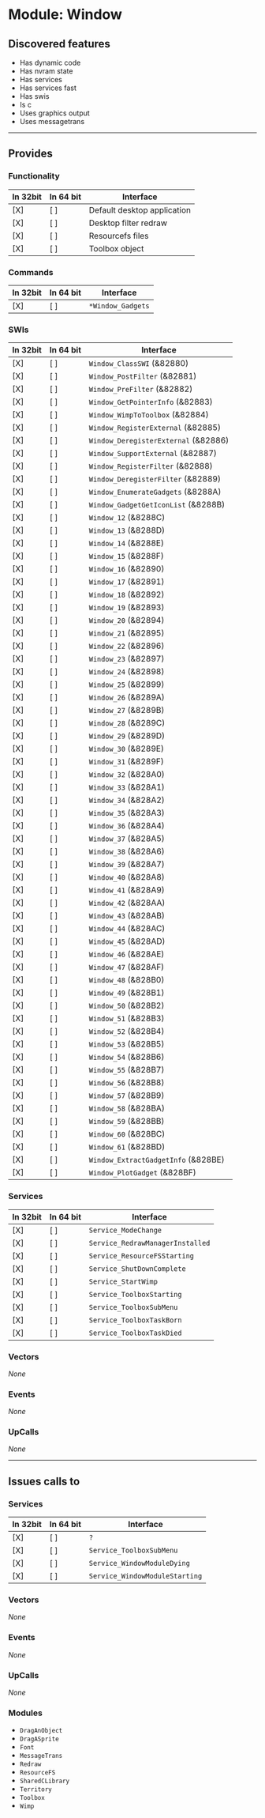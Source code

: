 # Module: Window

## Discovered features


* Has dynamic code
* Has nvram state
* Has services
* Has services fast
* Has swis
* Is c
* Uses graphics output
* Uses messagetrans

---

## Provides

### Functionality

| In 32bit | In 64 bit | Interface |
|----------|-----------|-----------|
| [X]      | [ ]       | Default desktop application |
| [X]      | [ ]       | Desktop filter redraw |
| [X]      | [ ]       | Resourcefs files |
| [X]      | [ ]       | Toolbox object |

### Commands


| In 32bit | In 64 bit | Interface |
|----------|-----------|-----------|
| [X]      | [ ]       | `*Window_Gadgets` |


### SWIs


| In 32bit | In 64 bit | Interface |
|----------|-----------|-----------|
| [X]      | [ ]       | `Window_ClassSWI` (&82880) |
| [X]      | [ ]       | `Window_PostFilter` (&82881) |
| [X]      | [ ]       | `Window_PreFilter` (&82882) |
| [X]      | [ ]       | `Window_GetPointerInfo` (&82883) |
| [X]      | [ ]       | `Window_WimpToToolbox` (&82884) |
| [X]      | [ ]       | `Window_RegisterExternal` (&82885) |
| [X]      | [ ]       | `Window_DeregisterExternal` (&82886) |
| [X]      | [ ]       | `Window_SupportExternal` (&82887) |
| [X]      | [ ]       | `Window_RegisterFilter` (&82888) |
| [X]      | [ ]       | `Window_DeregisterFilter` (&82889) |
| [X]      | [ ]       | `Window_EnumerateGadgets` (&8288A) |
| [X]      | [ ]       | `Window_GadgetGetIconList` (&8288B) |
| [X]      | [ ]       | `Window_12` (&8288C) |
| [X]      | [ ]       | `Window_13` (&8288D) |
| [X]      | [ ]       | `Window_14` (&8288E) |
| [X]      | [ ]       | `Window_15` (&8288F) |
| [X]      | [ ]       | `Window_16` (&82890) |
| [X]      | [ ]       | `Window_17` (&82891) |
| [X]      | [ ]       | `Window_18` (&82892) |
| [X]      | [ ]       | `Window_19` (&82893) |
| [X]      | [ ]       | `Window_20` (&82894) |
| [X]      | [ ]       | `Window_21` (&82895) |
| [X]      | [ ]       | `Window_22` (&82896) |
| [X]      | [ ]       | `Window_23` (&82897) |
| [X]      | [ ]       | `Window_24` (&82898) |
| [X]      | [ ]       | `Window_25` (&82899) |
| [X]      | [ ]       | `Window_26` (&8289A) |
| [X]      | [ ]       | `Window_27` (&8289B) |
| [X]      | [ ]       | `Window_28` (&8289C) |
| [X]      | [ ]       | `Window_29` (&8289D) |
| [X]      | [ ]       | `Window_30` (&8289E) |
| [X]      | [ ]       | `Window_31` (&8289F) |
| [X]      | [ ]       | `Window_32` (&828A0) |
| [X]      | [ ]       | `Window_33` (&828A1) |
| [X]      | [ ]       | `Window_34` (&828A2) |
| [X]      | [ ]       | `Window_35` (&828A3) |
| [X]      | [ ]       | `Window_36` (&828A4) |
| [X]      | [ ]       | `Window_37` (&828A5) |
| [X]      | [ ]       | `Window_38` (&828A6) |
| [X]      | [ ]       | `Window_39` (&828A7) |
| [X]      | [ ]       | `Window_40` (&828A8) |
| [X]      | [ ]       | `Window_41` (&828A9) |
| [X]      | [ ]       | `Window_42` (&828AA) |
| [X]      | [ ]       | `Window_43` (&828AB) |
| [X]      | [ ]       | `Window_44` (&828AC) |
| [X]      | [ ]       | `Window_45` (&828AD) |
| [X]      | [ ]       | `Window_46` (&828AE) |
| [X]      | [ ]       | `Window_47` (&828AF) |
| [X]      | [ ]       | `Window_48` (&828B0) |
| [X]      | [ ]       | `Window_49` (&828B1) |
| [X]      | [ ]       | `Window_50` (&828B2) |
| [X]      | [ ]       | `Window_51` (&828B3) |
| [X]      | [ ]       | `Window_52` (&828B4) |
| [X]      | [ ]       | `Window_53` (&828B5) |
| [X]      | [ ]       | `Window_54` (&828B6) |
| [X]      | [ ]       | `Window_55` (&828B7) |
| [X]      | [ ]       | `Window_56` (&828B8) |
| [X]      | [ ]       | `Window_57` (&828B9) |
| [X]      | [ ]       | `Window_58` (&828BA) |
| [X]      | [ ]       | `Window_59` (&828BB) |
| [X]      | [ ]       | `Window_60` (&828BC) |
| [X]      | [ ]       | `Window_61` (&828BD) |
| [X]      | [ ]       | `Window_ExtractGadgetInfo` (&828BE) |
| [X]      | [ ]       | `Window_PlotGadget` (&828BF) |


### Services


| In 32bit | In 64 bit | Interface |
|----------|-----------|-----------|
| [X]      | [ ]       | `Service_ModeChange` |
| [X]      | [ ]       | `Service_RedrawManagerInstalled` |
| [X]      | [ ]       | `Service_ResourceFSStarting` |
| [X]      | [ ]       | `Service_ShutDownComplete` |
| [X]      | [ ]       | `Service_StartWimp` |
| [X]      | [ ]       | `Service_ToolboxStarting` |
| [X]      | [ ]       | `Service_ToolboxSubMenu` |
| [X]      | [ ]       | `Service_ToolboxTaskBorn` |
| [X]      | [ ]       | `Service_ToolboxTaskDied` |


### Vectors


*None*


### Events


*None*


### UpCalls


*None*


---

## Issues calls to

### Services


| In 32bit | In 64 bit | Interface |
|----------|-----------|-----------|
| [X]      | [ ]       | `?` |
| [X]      | [ ]       | `Service_ToolboxSubMenu` |
| [X]      | [ ]       | `Service_WindowModuleDying` |
| [X]      | [ ]       | `Service_WindowModuleStarting` |


### Vectors


*None*


### Events


*None*


### UpCalls


*None*


### Modules


* `DragAnObject`
* `DragASprite`
* `Font`
* `MessageTrans`
* `Redraw`
* `ResourceFS`
* `SharedCLibrary`
* `Territory`
* `Toolbox`
* `Wimp`



